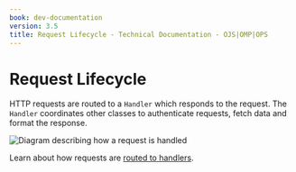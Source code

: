 ```yaml
---
book: dev-documentation
version: 3.5
title: Request Lifecycle - Technical Documentation - OJS|OMP|OPS
---
```


# Request Lifecycle

HTTP requests are routed to a `Handler` which responds to the request. The `Handler` coordinates other classes to authenticate requests, fetch data and format the response.

![Diagram describing how a request is handled](../img/request-lifecycle.png)

Learn about how requests are [routed to handlers](./architecture-routes.md).
